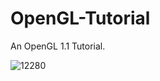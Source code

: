 # OpenGL-Tutorial
An OpenGL 1.1 Tutorial.

![12280](https://github.com/raytomely/OpenGL-Tutorial/assets/45993451/e535ee74-f130-43af-a4ed-6860221a9944)
